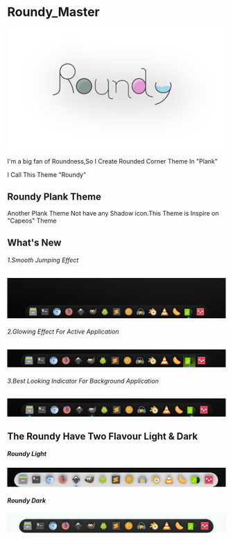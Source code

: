 # Roundy_Master

![alt text](https://github.com/KaizIqbal/Roundy_Master/blob/master/Picture/Roundy_logo.png)

I'm a big fan of Roundness,So I Create Rounded Corner Theme In "Plank"

I Call This Theme "Roundy"

## Roundy Plank Theme
Another Plank Theme Not have any Shadow icon.This Theme is Inspire on "Capeos" Theme


## What's New
 ###### 1.Smooth Jumping Effect <br />
 ![alt text](https://github.com/KaizIqbal/Roundy_Master/blob/master/Picture/Roundy_jump.gif)
 <br />
 
 ###### 2.Glowing Effect For Active Application <br />
 ![alt text](https://github.com/KaizIqbal/Roundy_Master/blob/master/Picture/Roundy_Active.png)
 <br />
 
 ###### 3.Best Looking Indicator For Background Application <br/>
  ![alt text](https://github.com/KaizIqbal/Roundy_Master/blob/master/Picture/Roundy_Indicator.png)
<br />

## The Roundy Have Two Flavour Light & Dark

##### Roundy Light
![alt text](https://github.com/KaizIqbal/Roundy_Master/blob/master/Picture/Roundy_light.png)

##### Roundy Dark
![alt text](https://github.com/KaizIqbal/Roundy_Master/blob/master/Picture/Roundy_Dark.png)

